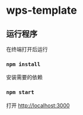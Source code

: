 # wps-template

## 运行程序

在终端打开后运行
### `npm install`
安装需要的依赖
### `npm start`
打开 [http://localhost:3000](http://localhost:3000)


